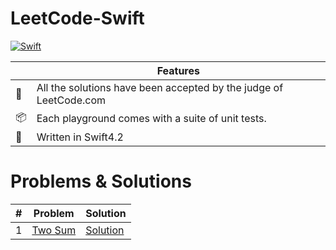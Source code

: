 # LeetCode-Swift

[![Swift](https://img.shields.io/badge/Swift-4.2-orange.svg)](https://swift.org)

|  | Features  |
---|-----------------
💯 | All the solutions have been accepted by the judge of LeetCode.com
📦 | Each playground comes with a suite of unit tests.
🐥 | Written in Swift4.2

# Problems & Solutions

 \# | Problem  | Solution
----|----------|------
1 | [Two Sum](https://leetcode.com/problems/two-sum/) | [Solution](https://github.com/zhubofei/LeetCode-Swift/blob/master/001-two-sum.playground/Contents.swift)
